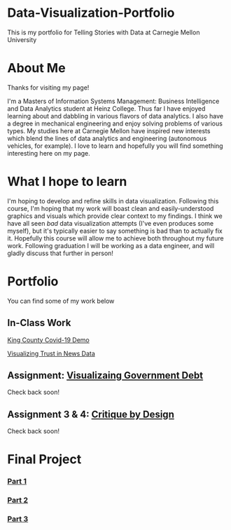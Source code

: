 # Data-Visualization-Portfolio
This is my portfolio for Telling Stories with Data at Carnegie Mellon University

# About Me
Thanks for visiting my page!

I'm a Masters of Information Systems Management: Business Intelligence and Data Analytics student at Heinz College. Thus far I have enjoyed learning about and dabbling in various flavors of data analytics. I also have a degree in mechanical engineering and enjoy solving problems of various types. My studies here at Carnegie Mellon have inspired new interests which blend the lines of data analytics and engineering (autonomous vehicles, for example). I love to learn and hopefully you will find something interesting here on my page.

# What I hope to learn
I'm hoping to develop and refine skills in data visualization. Following this course, I'm hoping that my work will boast clean and easily-understood graphics and visuals which provide clear context to my findings. I think we have all seen _bad_ data visualization attempts (I've even produces some myself), but it's typically easier to say something is bad than to actually fix it. Hopefully this course will allow me to achieve both throughout my future work. 
Following graduation I will be working as a data engineer, and will gladly discuss that further in person! 

# Portfolio
You can find some of my work below

## In-Class Work
[King County Covid-19 Demo](KingCountyDemoGraph.md)

[Visualizing Trust in News Data](Visualizing-News-Data.html)

## Assignment: [Visualizaing Government Debt](visualizing-government-debt.md)
Check back soon! 

## Assignment 3 & 4: [Critique by Design](critique-by-design.md)
Check back soon! 

# Final Project
### [Part 1](final-project-part-one.md)
### [Part 2](final-project-part-two.md)
### [Part 3](final-project-part-three.md)

